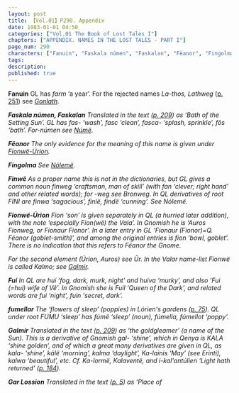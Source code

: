```yaml
---
layout: post
title: 【Vol.01】P290. Appendix
date: 1983-01-01 04:50
categories: ["Vol.01 The Book of Lost Tales I"]
chapters: ["APPENDIX. NAMES IN THE LOST TALES - PART I"]
page_num: 290
characters: ["Fanuin", "Faskala númen", "Faskalan", "Fëanor", "Fingolma", "Finwë", "Fionwë-Úrion", "Fui", "fumellar", "Galmir", "Gar Lossion"]
tags: 
description: 
published: true
---
```


<B>Fanuin</B>   GL has <I>farm</I> ‘a year’. For the rejected names <I>La-thos, Lathweg</I> ([p. 251]({{site.baseurl}}/vol01-p251)) see <I>[Gonlath]({{site.baseurl}}/characters#Gonlath</I>).

<B>Faskala númen, Faskalan</B> Translated in the text ([p. 209]({{site.baseurl}}/vol01-p209)) as ‘Bath of the Setting Sun’. GL has <I>fas-</I> ‘wash', fasc ‘clean’, <I>fasca-</I> ‘splash, sprinkle’, <I>fôs</I> ‘bath’. <I>For-númen</I> see <I>[Númë]({{site.baseurl}}/characters#Númë</I>).

<B>Fëanor</B>  The only evidence for the meaning of this name is given under <I>[Fionwë-Úrion]({{site.baseurl}}/characters#Fionwë-Úrion</I>).

<B>Fingolma</B>   See <I>[Nólemë]({{site.baseurl}}/characters#Nólemë</I>).

<B>Finwë</B>  As a proper name this is not in the dictionaries, but GL gives a common noun <I>finweg</I> ‘craftsman, man of skill’ (with <I>fan</I> ‘clever; right hand’ and other related words); for <I>-weg</I> see <I>Bronweg</I>. In QL derivatives of root FINI are <I>finwa</I> ‘sagacious’, <I>finië, findë</I> ‘cunning’. See <I>Nólemë</I>.

<B>Fionwë-Úrion</B> <I>Fion</I> ‘son’ is given separately in QL (a hurried later addition), with the note ‘especially Fion(wë) the Vala’. In Gnomish he is <I>‘Auros Fionweg</I>, or <I>Fionaur Fionor’</I>. In a later entry in GL <I>‘Fionaur (Fionor)=Q. Fëanor</I> (goblet-smith)’, and among the original entries <I>is fion</I> ‘bowl, goblet’. There is no indication that this refers to Fëanor the Gnome.

For the second element <I>(Úrion, Auros</I>) see <I>Ûr</I>. In the Valar name-list Fionwë is called <I>Kalmo;</I> see <I>[Galmir]({{site.baseurl}}/characters#Galmir</I>).

<B>Fui</B>   In QL are <I>hui</I> ‘fog, dark, murk, night’ and <I>huiva</I> ‘murky’, and also <I>‘Fui (=hui</I>) wife of Vê'. In Gnomish she is <I>Fuil</I> ‘Queen of the Dark’, and related words are <I>fui</I> ‘night’, f<I>uin</I> ‘secret, dark’.

<B>fumellar</B>   The ‘flowers of sleep’ (poppies) in Lórien's gardens ([p. 75]({{site.baseurl}}/vol01-p75)). QL under root FUMU ‘sleep’ has <I>fúmë</I> ‘sleep’ (noun), <I>fúmella, fúmellot</I> ‘poppy’.

<B>Galmir</B>   Translated in the text ([p. 209]({{site.baseurl}}/vol01-p209)) as ‘the goldgleamer’ (a name of the Sun). This is a derivative of Gnomish <I>gal-</I> ‘shine’, which in Qenya is KALA ‘shine golden’, and of which a great many derivatives are given in QL, as <I>kala-</I> ‘shine’, <I>kálë</I> ‘morning’, <I>kalma</I> ‘daylight’, <I>Ka-lainis</I> ‘May’ <I>(see Erinti), kalwa</I> ‘beautiful’, etc. Cf. <I>Ka-lormë, Kalaventë</I>, and <I>i-kal'antúlien</I> ‘Light hath returned’ ([p. 184]({{site.baseurl}}/vol01-p184)).

<B>Gar Lossion</B>   Translated in the text ([p. 5]({{site.baseurl}}/vol01-p5)) as ‘Place of

